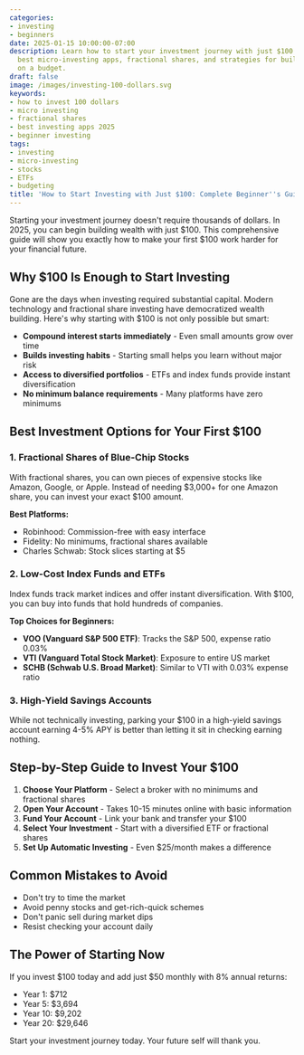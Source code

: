 ```yaml
---
categories:
- investing
- beginners
date: 2025-01-15 10:00:00-07:00
description: Learn how to start your investment journey with just $100. Discover the
  best micro-investing apps, fractional shares, and strategies for building wealth
  on a budget.
draft: false
image: /images/investing-100-dollars.svg
keywords:
- how to invest 100 dollars
- micro investing
- fractional shares
- best investing apps 2025
- beginner investing
tags:
- investing
- micro-investing
- stocks
- ETFs
- budgeting
title: 'How to Start Investing with Just $100: Complete Beginner''s Guide 2025'
---
```


Starting your investment journey doesn't require thousands of dollars. In 2025, you can begin building wealth with just $100. This comprehensive guide will show you exactly how to make your first $100 work harder for your financial future.

## Why $100 Is Enough to Start Investing

Gone are the days when investing required substantial capital. Modern technology and fractional share investing have democratized wealth building. Here's why starting with $100 is not only possible but smart:

- **Compound interest starts immediately** - Even small amounts grow over time
- **Builds investing habits** - Starting small helps you learn without major risk
- **Access to diversified portfolios** - ETFs and index funds provide instant diversification
- **No minimum balance requirements** - Many platforms have zero minimums

## Best Investment Options for Your First $100

### 1. Fractional Shares of Blue-Chip Stocks

With fractional shares, you can own pieces of expensive stocks like Amazon, Google, or Apple. Instead of needing $3,000+ for one Amazon share, you can invest your exact $100 amount.

**Best Platforms:**
- Robinhood: Commission-free with easy interface
- Fidelity: No minimums, fractional shares available
- Charles Schwab: Stock slices starting at $5

### 2. Low-Cost Index Funds and ETFs

Index funds track market indices and offer instant diversification. With $100, you can buy into funds that hold hundreds of companies.

**Top Choices for Beginners:**
- **VOO (Vanguard S&P 500 ETF)**: Tracks the S&P 500, expense ratio 0.03%
- **VTI (Vanguard Total Stock Market)**: Exposure to entire US market
- **SCHB (Schwab U.S. Broad Market)**: Similar to VTI with 0.03% expense ratio

### 3. High-Yield Savings Accounts

While not technically investing, parking your $100 in a high-yield savings account earning 4-5% APY is better than letting it sit in checking earning nothing.

## Step-by-Step Guide to Invest Your $100

1. **Choose Your Platform** - Select a broker with no minimums and fractional shares
2. **Open Your Account** - Takes 10-15 minutes online with basic information
3. **Fund Your Account** - Link your bank and transfer your $100
4. **Select Your Investment** - Start with a diversified ETF or fractional shares
5. **Set Up Automatic Investing** - Even $25/month makes a difference

## Common Mistakes to Avoid

- Don't try to time the market
- Avoid penny stocks and get-rich-quick schemes
- Don't panic sell during market dips
- Resist checking your account daily

## The Power of Starting Now

If you invest $100 today and add just $50 monthly with 8% annual returns:
- Year 1: $712
- Year 5: $3,694
- Year 10: $9,202
- Year 20: $29,646

Start your investment journey today. Your future self will thank you.
